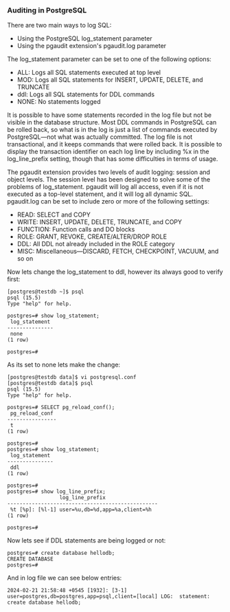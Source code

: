 ### Auditing in PostgreSQL
There are two main ways to log SQL:
* Using the PostgreSQL log_statement parameter
* Using the pgaudit extension's pgaudit.log parameter

The log_statement parameter can be set to one of the following options:
* ALL: Logs all SQL statements executed at top level
* MOD: Logs all SQL statements for INSERT, UPDATE, DELETE, and TRUNCATE
* ddl: Logs all SQL statements for DDL commands
* NONE: No statements logged

It is possible to have some statements recorded in the log file but not be visible in the database structure. Most DDL commands in PostgreSQL can be rolled back, so what is in the log is just a list of commands executed by PostgreSQL—not what was actually committed. The log file is not transactional, and it keeps commands that were rolled back. It is possible to display the transaction identifier on each log line by including %x in the log_line_prefix setting, though that has some difficulties in terms of usage.

The pgaudit extension provides two levels of audit logging: session and object levels. The session level has been designed to solve some of the problems of log_statement. pgaudit will log all access, even if it is not executed as a top-level statement, and it will log all dynamic SQL. pgaudit.log can be set to include zero or more of the following settings:
* READ: SELECT and COPY
* WRITE: INSERT, UPDATE, DELETE, TRUNCATE, and COPY
* FUNCTION: Function calls and DO blocks
* ROLE: GRANT, REVOKE, CREATE/ALTER/DROP ROLE
* DDL: All DDL not already included in the ROLE category
* MISC: Miscellaneous—DISCARD, FETCH, CHECKPOINT, VACUUM, and so on

Now lets change the log_statement to ddl, however its always good to verify first:
```
[postgres@testdb ~]$ psql
psql (15.5)
Type "help" for help.

postgres=# show log_statement;
 log_statement
---------------
 none
(1 row)

postgres=#
```

As its set to none lets make the change:
```
[postgres@testdb data]$ vi postgresql.conf
[postgres@testdb data]$ psql
psql (15.5)
Type "help" for help.

postgres=# SELECT pg_reload_conf();
 pg_reload_conf
----------------
 t
(1 row)

postgres=#
postgres=# show log_statement;
 log_statement
---------------
 ddl
(1 row)

postgres=#
postgres=# show log_line_prefix;
                 log_line_prefix
-------------------------------------------------
 %t [%p]: [%l-1] user=%u,db=%d,app=%a,client=%h
(1 row)

postgres=#
```

Now lets see if DDL statements are being logged or not:
```
postgres=# create database hellodb;
CREATE DATABASE
postgres=#
```

And in log file we can see below entries:
```
2024-02-21 21:58:48 +0545 [1932]: [3-1] user=postgres,db=postgres,app=psql,client=[local] LOG:  statement: create database hellodb;
```

